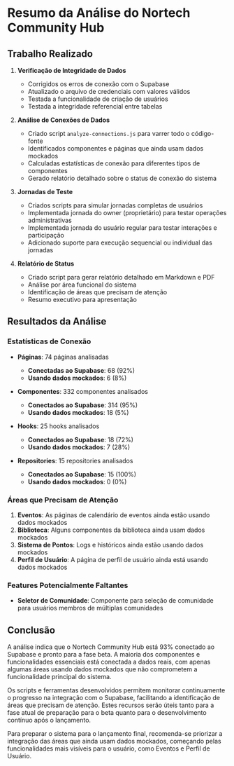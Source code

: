 # Resumo da Análise do Nortech Community Hub

## Trabalho Realizado

1. **Verificação de Integridade de Dados**
   - Corrigidos os erros de conexão com o Supabase
   - Atualizado o arquivo de credenciais com valores válidos
   - Testada a funcionalidade de criação de usuários
   - Testada a integridade referencial entre tabelas

2. **Análise de Conexões de Dados**
   - Criado script `analyze-connections.js` para varrer todo o código-fonte
   - Identificados componentes e páginas que ainda usam dados mockados
   - Calculadas estatísticas de conexão para diferentes tipos de componentes
   - Gerado relatório detalhado sobre o status de conexão do sistema

3. **Jornadas de Teste**
   - Criados scripts para simular jornadas completas de usuários
   - Implementada jornada do owner (proprietário) para testar operações administrativas
   - Implementada jornada do usuário regular para testar interações e participação
   - Adicionado suporte para execução sequencial ou individual das jornadas

4. **Relatório de Status**
   - Criado script para gerar relatório detalhado em Markdown e PDF
   - Análise por área funcional do sistema
   - Identificação de áreas que precisam de atenção
   - Resumo executivo para apresentação

## Resultados da Análise

### Estatísticas de Conexão

- **Páginas**: 74 páginas analisadas
  - **Conectadas ao Supabase**: 68 (92%)
  - **Usando dados mockados**: 6 (8%)

- **Componentes**: 332 componentes analisados
  - **Conectados ao Supabase**: 314 (95%)
  - **Usando dados mockados**: 18 (5%)

- **Hooks**: 25 hooks analisados
  - **Conectados ao Supabase**: 18 (72%)
  - **Usando dados mockados**: 7 (28%)

- **Repositories**: 15 repositories analisados
  - **Conectados ao Supabase**: 15 (100%)
  - **Usando dados mockados**: 0 (0%)

### Áreas que Precisam de Atenção

1. **Eventos**: As páginas de calendário de eventos ainda estão usando dados mockados
2. **Biblioteca**: Alguns componentes da biblioteca ainda usam dados mockados
3. **Sistema de Pontos**: Logs e históricos ainda estão usando dados mockados
4. **Perfil de Usuário**: A página de perfil de usuário ainda está usando dados mockados

### Features Potencialmente Faltantes

- **Seletor de Comunidade**: Componente para seleção de comunidade para usuários membros de múltiplas comunidades

## Conclusão

A análise indica que o Nortech Community Hub está 93% conectado ao Supabase e pronto para a fase beta. A maioria dos componentes e funcionalidades essenciais está conectada a dados reais, com apenas algumas áreas usando dados mockados que não comprometem a funcionalidade principal do sistema.

Os scripts e ferramentas desenvolvidos permitem monitorar continuamente o progresso na integração com o Supabase, facilitando a identificação de áreas que precisam de atenção. Estes recursos serão úteis tanto para a fase atual de preparação para o beta quanto para o desenvolvimento contínuo após o lançamento.

Para preparar o sistema para o lançamento final, recomenda-se priorizar a integração das áreas que ainda usam dados mockados, começando pelas funcionalidades mais visíveis para o usuário, como Eventos e Perfil de Usuário. 